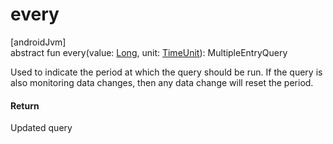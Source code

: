 # every

[androidJvm]\
abstract fun every(value: [Long](https://kotlinlang.org/api/latest/jvm/stdlib/kotlin/-long/index.html), unit: [TimeUnit](https://developer.android.com/reference/kotlin/java/util/concurrent/TimeUnit.html)): MultipleEntryQuery

Used to indicate the period at which the query should be run. If the query is also monitoring data changes, then any data change will reset the period.

#### Return

Updated query